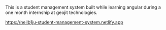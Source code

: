 This is a student management system built while learning angular during a one month internship at geojit technologies.

https://neilb1ju-student-management-system.netlify.app
